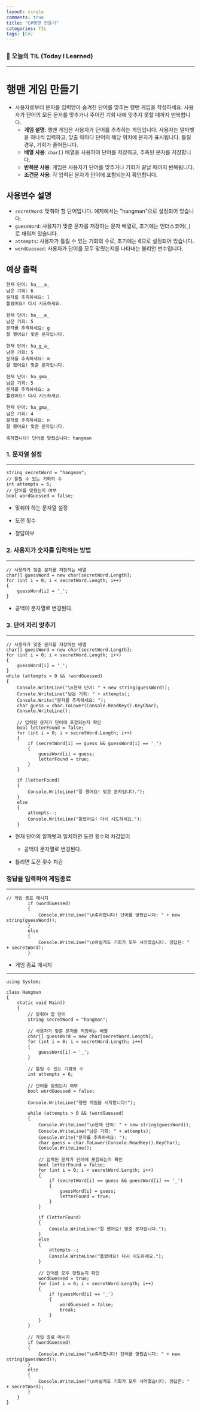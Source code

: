 ```yaml
---
layout: single
comments: true
title: "C#행맨 만들기"
categories: TIL
tags: [C#]
---
```


### 📆 오늘의 TIL (Today I Learned)

------

# 행맨 게임 만들기

- 사용자로부터 문자를 입력받아 숨겨진 단어를 맞추는 행맨 게임을 작성하세요. 사용자가 단어의 모든 문자를 맞추거나 주어진 기회 내에 맞추지 못할 때까지 반복합니다.
  - **게임 설명**: 행맨 게임은 사용자가 단어를 추측하는 게임입니다. 사용자는 알파벳을 하나씩 입력하고, 맞출 때마다 단어의 해당 위치에 문자가 표시됩니다. 틀릴 경우, 기회가 줄어듭니다.
  - **배열 사용**: `char[]` 배열을 사용하여 단어를 저장하고, 추측된 문자를 저장합니다.
  - **반복문 사용**: 게임은 사용자가 단어를 맞추거나 기회가 끝날 때까지 반복됩니다.
  - **조건문 사용**: 각 입력된 문자가 단어에 포함되는지 확인합니다.

## 사용변수 설명

- `secretWord`: 맞춰야 할 단어입니다. 예제에서는 "hangman"으로 설정되어 있습니다.
- `guessWord`: 사용자가 맞춘 문자를 저장하는 문자 배열로, 초기에는 언더스코어(`_`)로 채워져 있습니다.
- `attempts`: 사용자가 틀릴 수 있는 기회의 수로, 초기에는 6으로 설정되어 있습니다.
- `wordGuessed`: 사용자가 단어를 모두 맞췄는지를 나타내는 불리언 변수입니다.

## 예상 출력

```
현재 단어: ha___a_
남은 기회: 6
문자를 추측하세요: l
틀렸어요! 다시 시도하세요.

현재 단어: ha___a_
남은 기회: 5
문자를 추측하세요: g
잘 했어요! 맞춘 문자입니다.

현재 단어: ha_g_a_
남은 기회: 5
문자를 추측하세요: m
잘 했어요! 맞춘 문자입니다.

현재 단어: ha_gma_
남은 기회: 5
문자를 추측하세요: a
틀렸어요! 다시 시도하세요.

현재 단어: ha_gma_
남은 기회: 4
문자를 추측하세요: n
잘 했어요! 맞춘 문자입니다.

축하합니다! 단어를 맞췄습니다: hangman
```



### 1.  문자열 설정

---

```
string secretWord = "hangman";
// 틀릴 수 있는 기회의 수
int attempts = 6;
// 단어를 맞췄는지 여부
bool wordGuessed = false;
```

- 맞춰야 하는 문자열 설정

- 도전 횟수

- 정답여부

  


### 2. 사용자가 숫자를 입력하는 방법

---

```
// 사용자가 맞춘 문자를 저장하는 배열
char[] guessWord = new char[secretWord.Length];
for (int i = 0; i < secretWord.Length; i++)
{
    guessWord[i] = '_';
}
```

- 공백이 문자열로 변경된다.

### 3. 단어 자리 맞추기

---

```
// 사용자가 맞춘 문자를 저장하는 배열
char[] guessWord = new char[secretWord.Length];
for (int i = 0; i < secretWord.Length; i++)
{
    guessWord[i] = '_';
}
while (attempts > 0 && !wordGuessed)
{
    Console.WriteLine("\n현재 단어: " + new string(guessWord));
    Console.WriteLine("남은 기회: " + attempts);
    Console.Write("문자를 추측하세요: ");
    char guess = char.ToLower(Console.ReadKey().KeyChar);
    Console.WriteLine();

    // 입력된 문자가 단어에 포함되는지 확인
    bool letterFound = false;
    for (int i = 0; i < secretWord.Length; i++)
    {
        if (secretWord[i] == guess && guessWord[i] == '_')
        {
            guessWord[i] = guess;
            letterFound = true;
        }
    }

    if (letterFound)
    {
        Console.WriteLine("잘 했어요! 맞춘 문자입니다.");
    }
    else
    {
        attempts--;
        Console.WriteLine("틀렸어요! 다시 시도하세요.");
    }
```

- 현재 단어의 알파벳과 일치하면 도전 횟수의 차감없이
  - 공백이 문자열로 변경된다.

- 틀리면 도전 횟수 차감

### 정답을 입력하여 게임종료

---

```
// 게임 종료 메시지
        if (wordGuessed)
        {
            Console.WriteLine("\n축하합니다! 단어를 맞췄습니다: " + new string(guessWord));
        }
        else
        {
            Console.WriteLine("\n아쉽게도 기회가 모두 사라졌습니다. 정답은: " + secretWord);
        }
```

- 게임 종료 메시지

----

```
using System;

class Hangman
{
    static void Main()
    {
        // 맞춰야 할 단어
        string secretWord = "hangman";

        // 사용자가 맞춘 문자를 저장하는 배열
        char[] guessWord = new char[secretWord.Length];
        for (int i = 0; i < secretWord.Length; i++)
        {
            guessWord[i] = '_';
        }

        // 틀릴 수 있는 기회의 수
        int attempts = 6;

        // 단어를 맞췄는지 여부
        bool wordGuessed = false;

        Console.WriteLine("행맨 게임을 시작합니다!");

        while (attempts > 0 && !wordGuessed)
        {
            Console.WriteLine("\n현재 단어: " + new string(guessWord));
            Console.WriteLine("남은 기회: " + attempts);
            Console.Write("문자를 추측하세요: ");
            char guess = char.ToLower(Console.ReadKey().KeyChar);
            Console.WriteLine();

            // 입력된 문자가 단어에 포함되는지 확인
            bool letterFound = false;
            for (int i = 0; i < secretWord.Length; i++)
            {
                if (secretWord[i] == guess && guessWord[i] == '_')
                {
                    guessWord[i] = guess;
                    letterFound = true;
                }
            }

            if (letterFound)
            {
                Console.WriteLine("잘 했어요! 맞춘 문자입니다.");
            }
            else
            {
                attempts--;
                Console.WriteLine("틀렸어요! 다시 시도하세요.");
            }

            // 단어를 모두 맞췄는지 확인
            wordGuessed = true;
            for (int i = 0; i < secretWord.Length; i++)
            {
                if (guessWord[i] == '_')
                {
                    wordGuessed = false;
                    break;
                }
            }
        }

        // 게임 종료 메시지
        if (wordGuessed)
        {
            Console.WriteLine("\n축하합니다! 단어를 맞췄습니다: " + new string(guessWord));
        }
        else
        {
            Console.WriteLine("\n아쉽게도 기회가 모두 사라졌습니다. 정답은: " + secretWord);
        }
    }
}

```

